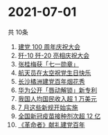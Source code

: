 # 2021-07-01
  共 10条

  <!-- BEGIN -->
  <!-- 最后更新时间:Thu Jul 01 2021 05:09:02 GMT+0000 (Coordinated Universal Time) -->
  1. [建党 100 周年庆祝大会](https://www.zhihu.com/search?q=庆祝大会)
1. [歼-10 歼-20 亮相庆祝大会](https://www.zhihu.com/search?q=歼20)
1. [张桂梅获「七一勋章」](https://www.zhihu.com/search?q=张桂梅)
1. [航天员在太空祝党生日快乐](https://www.zhihu.com/search?q=中国空间站)
1. [长沙橘洲建党百年烟花秀](https://www.zhihu.com/search?q=长沙烟花秀)
1. [华为公开「唇动解锁」新专利](https://www.zhihu.com/search?q=唇动解锁)
1. [我国人均国民收入超 1 万美元](https://www.zhihu.com/search?q=人均国民收入)
1. [7 月这些新规开始实施](https://www.zhihu.com/search?q=新规)
1. [全国新冠疫苗接种剂次超 12 亿](https://www.zhihu.com/search?q=新冠疫苗接种)
1. [《革命者》献礼建党百年](https://www.zhihu.com/search?q=革命者)
  <!-- END -->
  
